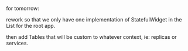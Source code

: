 for tomorrow:

rework so that we only have one implementation of StatefulWidget in the List for
the root app.

then add Tables that will be custom to whatever context, ie: replicas or
services.


